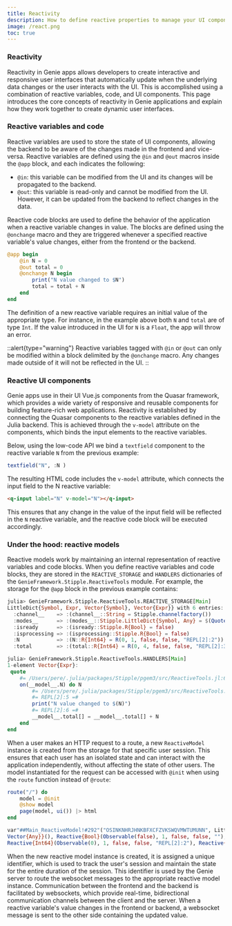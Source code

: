 ```yaml
---
title: Reactivity
description: How to define reactive properties to manage your UI components.
image: /react.png
toc: true
---
```

### Reactivity

Reactivity in Genie apps allows developers to create interactive and responsive user interfaces that automatically update when the underlying data changes or the user interacts with the UI. This is accomplished using a combination of reactive variables, code, and UI components. This page introduces the core concepts of reactivity in Genie applications and explain how they work together to create dynamic user interfaces.

### Reactive variables and code

Reactive variables are used to store the state of UI components, allowing the backend to be aware of the changes made in the frontend and vice-versa. Reactive variables are defined using the `@in` and `@out` macros inside the `@app` block, and each indicates the following:

- `@in`: this variable can be modified from the UI and its changes will be propagated to the backend.
- `@out`: this variable is read-only and cannot be modified from the UI. However, it can be updated from the backend to reflect changes in the data.

Reactive code blocks are used to define the behavior of the application when a reactive variable changes in value. The blocks are defined using the `@onchange` macro and they are triggered whenever a specified reactive variable's value changes, either from the frontend or the backend.

```julia
@app begin
    @in N = 0
    @out total = 0
    @onchange N begin
        print("N value changed to $N")
        total = total + N
    end
end

```

The definition of a new reactive variable requires an initial value of the appropriate type. For instance, in the example above both `N` and `total` are of type `Int`. If the value introduced in the UI for `N` is a `Float`, the app will throw an error.

::alert{type="warning"}
Reactive variables tagged with `@in` or `@out` can only be modified within a block delimited by the `@onchange` macro. Any changes made outside of it will not be reflected in the UI.
::

### Reactive UI components

Genie apps use in their UI Vue.js components from the Quasar framework, which provides a wide variety of responsive and reusable components for building feature-rich web applications. Reactivity is established by connecting the Quasar components to the reactive variables defined in the Julia backend. This is achieved through the `v-model` attribute on the components, which binds the input elements to the reactive variables.

Below, using the low-code API we bind a `textfield` component to the reactive variable `N` from the previous example:

```julia
textfield("N", :N )
```

The resulting HTML code includes the `v-model` attribute, which connects the input field to the N reactive variable:
```html
<q-input label="N" v-model="N"></q-input>
````
This ensures that any change in the value of the input field will be reflected in the `N` reactive variable, and the reactive code block will be executed accordingly.


### Under the hood: reactive models

Reactive models work by maintaining an internal representation of reactive variables and code blocks. When you define reactive variables and code blocks, they are stored in the `REACTIVE_STORAGE` and `HANDLERS` dictionaries of the `GenieFramework.Stipple.ReactiveTools` module. For example, the storage for the `@app` block in the previous example contains:

```julia
julia> GenieFramework.Stipple.ReactiveTools.REACTIVE_STORAGE[Main]
LittleDict{Symbol, Expr, Vector{Symbol}, Vector{Expr}} with 6 entries:
  :channel__    => :(channel__::String = Stipple.channelfactory())
  :modes__      => :(modes__::Stipple.LittleDict{Symbol, Any} = $(QuoteNode(LittleDict{Symbol, Any, Vector{Symbol}, Vector{Any}}())))
  :isready      => :(isready::Stipple.R{Bool} = false)
  :isprocessing => :(isprocessing::Stipple.R{Bool} = false)
  :N            => :(N::R{Int64} = R(0, 1, false, false, "REPL[2]:2"))
  :total        => :(total::R{Int64} = R(0, 4, false, false, "REPL[2]:3"))

julia> GenieFramework.Stipple.ReactiveTools.HANDLERS[Main]
1-element Vector{Expr}:
 quote
    #= /Users/pere/.julia/packages/Stipple/pgem3/src/ReactiveTools.jl:689 =#
    on(__model__.N) do N
        #= /Users/pere/.julia/packages/Stipple/pgem3/src/ReactiveTools.jl:690 =#
        #= REPL[2]:5 =#
        print("N value changed to $(N)")
        #= REPL[2]:6 =#
        __model__.total[] = __model__.total[] + N
    end
end
```

When a user makes an HTTP request to a route, a new `ReactiveModel` instance is created from the storage for that specific user session. This ensures that each user has an isolated state and can interact with the application independently, without affecting the state of other users.
The model instantiated for the request can be accessed with `@init` when using the `route` function instead of `@route`:
```julia
route("/") do 
    model = @init
    @show model
    page(model, ui()) |> html
end
```
```julia
var"##Main_ReactiveModel!#292"("OSINKNHRJHNKBFXCFZVKSWQVMWTUMUNN", LittleDict{Symbol, Any, Vector{Symbol},
Vector{Any}}(), Reactive{Bool}(Observable(false), 1, false, false, ""), Reactive{Bool}(Observable(false), 1, false, false, ""),
Reactive{Int64}(Observable(0), 1, false, false, "REPL[2]:2"), Reactive{Int64}(Observable(0), 4, false, false, "REPL[2]:3"))
```

When the new reactive model instance is created, it is assigned a unique identifier, which is used to track the user's session and maintain the state for the entire duration of the session. This identifier is used by the Genie server to route the websocket messages to the appropriate reactive model instance. Communication between the frontend and the backend is facilitated by websockets, which provide real-time, bidirectional communication channels between the client and the server. When a reactive variable's value changes in the frontend or backend, a websocket message is sent to the other side containing the updated value.


